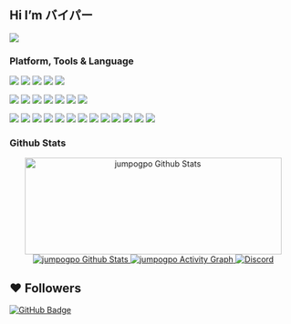 ## Hi I’m バイパー

<p align="top">
    <a href="https://github.com/jumpogpo">
        <img src="https://count.getloli.com/get/@jumpogpo?theme=rule34">
    </a>
</p>

<!-- TODO: Make technologies links takes you to repositories -->
### Platform, Tools & Language

[![](https://img.shields.io/badge/macOS-Air%20M2%2013.6-292e33?style=flat-square&logo=apple&logoColor=ffffff)](https://www.apple.com/macos/big-sur/)
[![](https://img.shields.io/badge/iPhone-13%20ProMax-292e33?style=flat-square&logo=apple&logoColor=ffffff)](https://www.apple.com/)
[![](https://img.shields.io/badge/Windows-10-4e9eee?style=flat-square&logo=windows&logoColor=ffffff)](https://www.microsoft.com/windows/windows-10)
[![](https://img.shields.io/badge/Linux-Ubuntu%2022.04-E95420?style=flat-square&logo=linux&logoColor=ffffff)](https://ubuntu.com/)
[![](https://img.shields.io/badge/IDE-Visual%20Studio%20Code-blue?style=flat-square&logo=visual-studio-code&logoColor=ffffff)](https://code.visualstudio.com/)

[![](https://img.shields.io/badge/-TYPESCRIPT-%23007ACC?style=flat-square&logo=typescript&logoColor=ffffff)](https://www.typescriptlang.org/)
[![](https://img.shields.io/badge/PYTHON-3670A0?style=flat-square&logo=python&logoColor=ffdd54)](https://www.python.org/)
[![](https://img.shields.io/badge/LUA-%232C2D72?style=flat-square&logo=lua&logoColor=ffffff)](https://www.lua.org/)
[![](https://img.shields.io/badge/-JAVASCRIPT-%23323330?style=flat-square&logo=javascript&logoColor=%23F7DF1E)](https://www.ecma-international.org/)
[![](https://img.shields.io/badge/-NODE.JS-6DA55F?style=flat-square&logo=node.js&logoColor=ffffff)](https://nodejs.org/)
[![](https://img.shields.io/badge/-GOLANG-%2300ADD8?style=flat-square&logo=go&logoColor=ffffff)](https://go.dev/)
[![](https://img.shields.io/badge/-JAVA-%23ED8B00?style=flat-square&logo=openjdk&logoColor=ffffff)](https://www.java.com/en/)

[![](https://img.shields.io/badge/NESTJS-%23E0234E?style=flat-square&logo=Nestjs&logoColor=ffffff)](https://nestjs.com/)
[![](https://img.shields.io/badge/NUXT-002E3B?style=flat-square&logo=nuxtdotjs&logoColor=#00DC82)](https://nuxt.com/)
[![](https://img.shields.io/badge/TAILWINDCSS-%2338B2AC?style=flat-square&logo=tailwind-css&logoColor=ffffff)](https://tailwindcss.com/)
[![](https://img.shields.io/badge/MYSQL-%2300f?style=flat-square&logo=mysql&logoColor=ffffff)](https://www.mysql.com/)
[![](https://img.shields.io/badge/-MONGODB-%234ea94b?style=flat-square&logo=mongodb&logoColor=ffffff)](https://www.mongodb.com/)
[![](https://img.shields.io/badge/DOCKER-%230db7ed?style=flat-square&logo=docker&logoColor=ffffff)](https://www.docker.com/)
[![](https://img.shields.io/badge/POSTMAN-FF6C37?style=flat-square&logo=postman&logoColor=ffffff)](https://www.postman.com/)
[![](https://img.shields.io/badge/-NPM-%23CB3837?style=flat-square&logo=npm&logoColor=ffffff)](https://npmjs.com/)
[![](https://img.shields.io/badge/-GIT-%23F05033?style=flat-square&logo=git&logoColor=ffffff)](https://git-scm.com/)
[![](https://img.shields.io/badge/-LINUX-FCC624?style=flat-square&logo=linux&logoColor=black)](https://www.linuxfoundation.org/)
[![](https://img.shields.io/badge/-GITHUB-%23121011?style=flat-square&logo=github&logoColor=ffffff)](https://github.com/)
[![](https://img.shields.io/badge/-GITLAB-%23181717?style=flat-square&logo=gitlab&logoColor=ffffff)](https://gitlab.com/)
[![](https://img.shields.io/badge/UBUNTU-E95420?style=flat-square&logo=ubuntu&logoColor=ffffff)](https://ubuntu.com/)

### Github Stats

<p align="center">
    <a href="https://github.com/jumpogpo/">
        <img width=450 height=170 alt="jumpogpo Github Stats" src="https://github-readme-stats.vercel.app/api?username=jumpogpo&theme=dark&show_icons=true&hide_border=true&count_private=true"/>
    </a>
    <a href="https://github.com/jumpogpo/">
        <img alt="jumpogpo Github Stats" src="https://github-readme-stats.vercel.app/api/top-langs/?username=jumpogpo&theme=dark&layout=compact&hide_border=true&count_private=true"/>
    </a>
    <a href="https://github.com/jumpogpo/">
        <img alt="jumpogpo Activity Graph" src="https://github-readme-activity-graph.vercel.app/graph?theme=dark&color=b5b5b5&hide_border=true&bg_color=0000&point=78fe96&username=jumpogpo&line=ffffff"/>
    </a>
    <a href="https://discord.com/users/432049960012349450">
        <img alt="Discord" src="https://lanyard.cnrad.dev/api/432049960012349450"/>
    </a>
</p>

## ❤ Followers
<!-- <a href="https://github.com/jumpogpo/">
    ## <img src="https://komarev.com/ghpvc/?username=jumpogpo">
## </a> -->
<a href="https://github.com/jumpogpo/">
    <img src="https://img.shields.io/github/followers/jumpogpo?label=Followers&style=social" alt="GitHub Badge">
</a>
